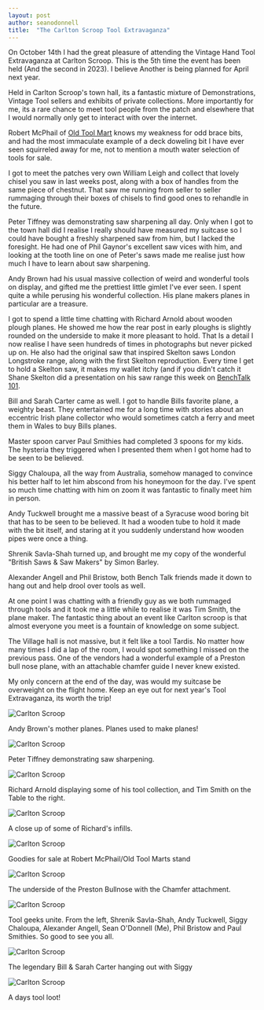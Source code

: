 ```yaml
---
layout: post
author: seanodonnell
title:  "The Carlton Scroop Tool Extravaganza"
---
```


On October 14th I had the great pleasure of attending the Vintage Hand Tool Extravaganza at Carlton Scroop. This is the 5th time the event has been held (And the second in 2023). I believe Another is being planned for April next year.

Held in Carlton Scroop's town hall, its a fantastic mixture of Demonstrations, Vintage Tool sellers and exhibits of private collections. More importantly for me, its a rare chance to meet tool people from the patch and elsewhere that I would normally only get to interact with over the internet.

Robert McPhail of [Old Tool Mart](https://www.oldtoolmart.co.uk/) knows my weakness for odd brace bits, and had the most immaculate example of a deck doweling bit I have ever seen squirreled away for me, not to mention a mouth water selection of tools for sale.

I got to meet the patches very own William Leigh and collect that lovely chisel you saw in last weeks post, along with a box of handles from the same piece of chestnut. That saw me running from seller to seller rummaging through their boxes of chisels to find good ones to rehandle in the future.

Peter Tiffney was demonstrating saw sharpening all day. Only when I got to the town hall did I realise I really should have measured my suitcase so I could have bought a freshly sharpened saw from him, but I lacked the foresight. He had one of Phil Gaynor's excellent saw vices with him, and looking at the tooth line on one of Peter's saws made me realise just how much I have to learn about saw sharpening.

Andy Brown had his usual massive collection of weird and wonderful tools on display, and gifted me the prettiest little gimlet I've ever seen. I spent quite a while perusing his wonderful collection. His plane makers planes in particular are a treasure.


I got to spend a little time chatting with Richard Arnold about wooden plough planes. He showed me how the rear post in early ploughs is slightly rounded on the underside to make it more pleasant to hold. That Is a detail I now realise I have seen hundreds of times in photographs but never picked up on. He also had the original saw that inspired Skelton saws London Longstroke range, along with the first Skelton reproduction. Every time I get to hold a Skelton saw, it makes my wallet itchy (and if you didn't catch it Shane Skelton did a presentation on his saw range this week on [BenchTalk 101](https://www.youtube.com/watch?v=hqlE2Z2RLyM).

Bill and Sarah Carter came as well. I got to handle Bills favorite plane, a weighty beast.  They entertained me for a long time with stories about an eccentric Irish plane collector who would sometimes catch a ferry and meet them in Wales to buy Bills planes.

Master spoon carver Paul Smithies had completed 3 spoons for my kids. The hysteria they triggered when I presented them when I got home had to be seen to be believed.

Siggy Chaloupa, all the way from Australia, somehow managed to convince his better half to let him abscond from his honeymoon for the day. I've spent so much time chatting with him on zoom it was fantastic to finally meet him in person.

Andy Tuckwell brought me a massive beast of a Syracuse wood boring bit that has to be seen to be believed. It had a wooden tube to hold it made with the bit itself, and staring at it you suddenly understand how wooden pipes were once a thing.

Shrenik Savla-Shah turned up, and brought me my copy of the wonderful "British Saws & Saw Makers" by Simon Barley. 

Alexander Angell and Phil Bristow, both Bench Talk friends made it down to hang out and help drool over tools as well.

At one point I was chatting with a friendly guy as we both rummaged through tools and it took me a little while to realise it was Tim Smith, the plane maker. The fantastic thing about an event like Carlton scroop is that almost everyone you meet is a fountain of knowledge on some subject.

The Village hall is not massive, but it felt like a tool Tardis. No matter how many times I did a lap of the room, I would spot something I missed on the previous pass. One of the vendors had a wonderful example of a Preston bull nose plane, with an attachable chamfer guide I never knew existed. 

My only concern at the end of the day, was would my suitcase be overweight on the flight home. Keep an eye out for next year's Tool Extravaganza, its worth the trip! 

![Carlton Scroop](/assets/images/carlton/1.jpg)

Andy Brown's mother planes. Planes used to make planes!

![Carlton Scroop](/assets/images/carlton/2.jpg)

Peter Tiffney demonstrating saw sharpening.

![Carlton Scroop](/assets/images/carlton/3.jpg)

Richard Arnold displaying some of his tool collection, and Tim Smith on the Table to the right.

![Carlton Scroop](/assets/images/carlton/4.jpg)

A close up of some of Richard's infills.

![Carlton Scroop](/assets/images/carlton/5.jpg)

Goodies for sale at Robert McPhail/Old Tool Marts stand

![Carlton Scroop](/assets/images/carlton/6.jpg)

The underside of the Preston Bullnose with the Chamfer attachment.

![Carlton Scroop](/assets/images/carlton/8.jpg)

Tool geeks unite. From the left, Shrenik Savla-Shah, Andy Tuckwell, Siggy Chaloupa, Alexander Angell, Sean O'Donnell (Me), Phil Bristow and Paul Smithies. So good to see you all.

![Carlton Scroop](/assets/images/carlton/9.jpg)

The legendary Bill & Sarah Carter hanging out with Siggy

![Carlton Scroop](/assets/images/carlton/10.jpg)

A days tool loot!




